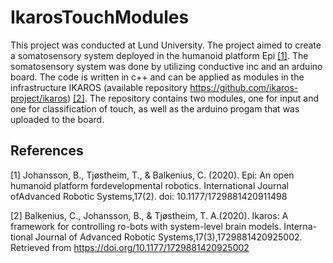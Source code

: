 # IkarosTouchModules

This project was conducted at Lund University. The project aimed to create a somatosensory system deployed in the humanoid platform Epi [[1]](#1). The somatosensory system was done by utilizing conductive inc and an arduino board. The code is written in c++ and can be applied as modules in the infrastructure IKAROS (available repository https://github.com/ikaros-project/ikaros) [[2]](#2). The repository contains two modules, one for input and one for classification of touch, as well as the arduino progam that was uploaded to the board. 



## References
<a id="1">[1]</a> 
Johansson, B., Tjøstheim, T., & Balkenius, C.   (2020).
Epi:  An open humanoid platform fordevelopmental robotics.
International Journal ofAdvanced Robotic Systems,17(2).   doi:  10.1177/1729881420911498

<a id="2">[2]</a> 
Balkenius,  C.,  Johansson,  B.,  &  Tjøstheim,  T.  A.(2020). Ikaros:  A framework for controlling ro-bots  with  system-level  brain  models.
Interna-tional Journal of Advanced Robotic Systems,17(3),1729881420925002.   
Retrieved  from https://doi.org/10.1177/1729881420925002
